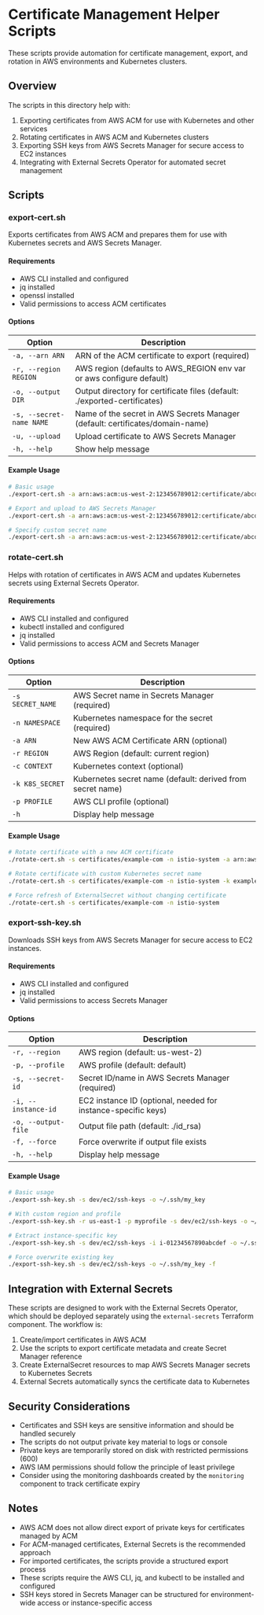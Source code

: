 # Certificate Management Helper Scripts

These scripts provide automation for certificate management, export, and rotation in AWS environments and Kubernetes clusters.

## Overview

The scripts in this directory help with:

1. Exporting certificates from AWS ACM for use with Kubernetes and other services
2. Rotating certificates in AWS ACM and Kubernetes clusters
3. Exporting SSH keys from AWS Secrets Manager for secure access to EC2 instances
4. Integrating with External Secrets Operator for automated secret management

## Scripts

### export-cert.sh

Exports certificates from AWS ACM and prepares them for use with Kubernetes secrets and AWS Secrets Manager.

#### Requirements

- AWS CLI installed and configured
- jq installed
- openssl installed
- Valid permissions to access ACM certificates

#### Options

| Option | Description |
|--------|-------------|
| `-a, --arn ARN` | ARN of the ACM certificate to export (required) |
| `-r, --region REGION` | AWS region (defaults to AWS_REGION env var or aws configure default) |
| `-o, --output DIR` | Output directory for certificate files (default: ./exported-certificates) |
| `-s, --secret-name NAME` | Name of the secret in AWS Secrets Manager (default: certificates/domain-name) |
| `-u, --upload` | Upload certificate to AWS Secrets Manager |
| `-h, --help` | Show help message |

#### Example Usage

```bash
# Basic usage
./export-cert.sh -a arn:aws:acm:us-west-2:123456789012:certificate/abcd1234-abcd-1234-abcd-1234abcd5678

# Export and upload to AWS Secrets Manager
./export-cert.sh -a arn:aws:acm:us-west-2:123456789012:certificate/abcd1234 -o /tmp/certs -u

# Specify custom secret name
./export-cert.sh -a arn:aws:acm:us-west-2:123456789012:certificate/abcd1234 -s custom/secret/path -u
```

### rotate-cert.sh

Helps with rotation of certificates in AWS ACM and updates Kubernetes secrets using External Secrets Operator.

#### Requirements

- AWS CLI installed and configured
- kubectl installed and configured
- jq installed
- Valid permissions to access ACM and Secrets Manager

#### Options

| Option | Description |
|--------|-------------|
| `-s SECRET_NAME` | AWS Secret name in Secrets Manager (required) |
| `-n NAMESPACE` | Kubernetes namespace for the secret (required) |
| `-a ARN` | New AWS ACM Certificate ARN (optional) |
| `-r REGION` | AWS Region (default: current region) |
| `-c CONTEXT` | Kubernetes context (optional) |
| `-k K8S_SECRET` | Kubernetes secret name (default: derived from secret name) |
| `-p PROFILE` | AWS CLI profile (optional) |
| `-h` | Display help message |

#### Example Usage

```bash
# Rotate certificate with a new ACM certificate
./rotate-cert.sh -s certificates/example-com -n istio-system -a arn:aws:acm:us-west-2:123456789012:certificate/abcd1234

# Rotate certificate with custom Kubernetes secret name
./rotate-cert.sh -s certificates/example-com -n istio-system -k example-com-tls -a arn:aws:acm:us-west-2:123456789012:certificate/abcd1234

# Force refresh of ExternalSecret without changing certificate
./rotate-cert.sh -s certificates/example-com -n istio-system
```

### export-ssh-key.sh

Downloads SSH keys from AWS Secrets Manager for secure access to EC2 instances.

#### Requirements

- AWS CLI installed and configured
- jq installed
- Valid permissions to access Secrets Manager

#### Options

| Option | Description |
|--------|-------------|
| `-r, --region` | AWS region (default: us-west-2) |
| `-p, --profile` | AWS profile (default: default) |
| `-s, --secret-id` | Secret ID/name in AWS Secrets Manager (required) |
| `-i, --instance-id` | EC2 instance ID (optional, needed for instance-specific keys) |
| `-o, --output-file` | Output file path (default: ./id_rsa) |
| `-f, --force` | Force overwrite if output file exists |
| `-h, --help` | Display help message |

#### Example Usage

```bash
# Basic usage
./export-ssh-key.sh -s dev/ec2/ssh-keys -o ~/.ssh/my_key

# With custom region and profile
./export-ssh-key.sh -r us-east-1 -p myprofile -s dev/ec2/ssh-keys -o ~/.ssh/my_key

# Extract instance-specific key
./export-ssh-key.sh -s dev/ec2/ssh-keys -i i-01234567890abcdef -o ~/.ssh/instance_key

# Force overwrite existing key
./export-ssh-key.sh -s dev/ec2/ssh-keys -o ~/.ssh/my_key -f
```

## Integration with External Secrets

These scripts are designed to work with the External Secrets Operator, which should be deployed separately using the `external-secrets` Terraform component. The workflow is:

1. Create/import certificates in AWS ACM
2. Use the scripts to export certificate metadata and create Secret Manager reference
3. Create ExternalSecret resources to map AWS Secrets Manager secrets to Kubernetes Secrets
4. External Secrets automatically syncs the certificate data to Kubernetes

## Security Considerations

- Certificates and SSH keys are sensitive information and should be handled securely
- The scripts do not output private key material to logs or console
- Private keys are temporarily stored on disk with restricted permissions (600)
- AWS IAM permissions should follow the principle of least privilege
- Consider using the monitoring dashboards created by the `monitoring` component to track certificate expiry

## Notes

- AWS ACM does not allow direct export of private keys for certificates managed by ACM
- For ACM-managed certificates, External Secrets is the recommended approach
- For imported certificates, the scripts provide a structured export process
- These scripts require the AWS CLI, jq, and kubectl to be installed and configured
- SSH keys stored in Secrets Manager can be structured for environment-wide access or instance-specific access